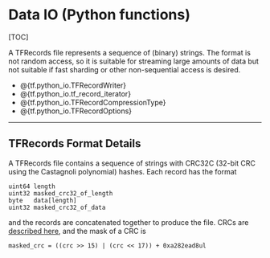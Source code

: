 # Data IO (Python functions)
[TOC]

A TFRecords file represents a sequence of (binary) strings.  The format is not
random access, so it is suitable for streaming large amounts of data but not
suitable if fast sharding or other non-sequential access is desired.

*   @{tf.python_io.TFRecordWriter}
*   @{tf.python_io.tf_record_iterator}
*   @{tf.python_io.TFRecordCompressionType}
*   @{tf.python_io.TFRecordOptions}

- - -

## TFRecords Format Details

A TFRecords file contains a sequence of strings with CRC32C (32-bit CRC using
the Castagnoli polynomial) hashes.  Each record has the format

    uint64 length
    uint32 masked_crc32_of_length
    byte   data[length]
    uint32 masked_crc32_of_data

and the records are concatenated together to produce the file. CRCs are
[described here](https://en.wikipedia.org/wiki/Cyclic_redundancy_check), and
the mask of a CRC is

    masked_crc = ((crc >> 15) | (crc << 17)) + 0xa282ead8ul
